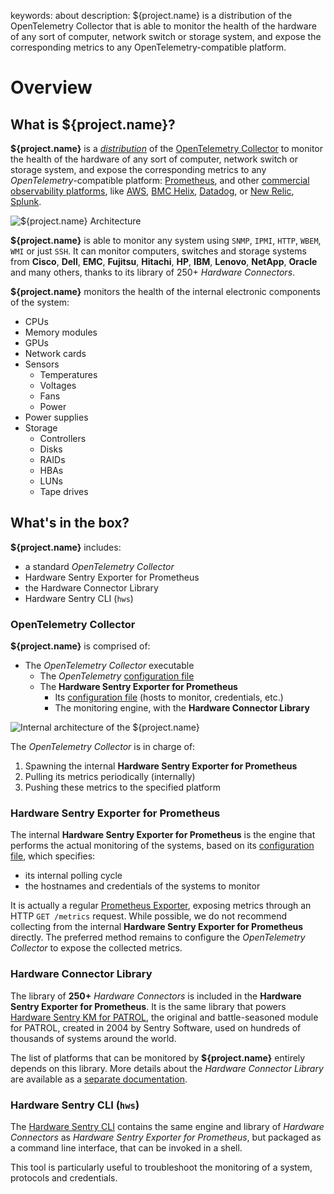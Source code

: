 keywords: about
description: ${project.name} is a distribution of the OpenTelemetry Collector that is able to monitor the health of the hardware of any sort of computer, network switch or storage system, and expose the corresponding metrics to any OpenTelemetry-compatible platform.

# Overview

<!-- MACRO{toc|fromDepth=1|toDepth=2|id=toc} -->

## What is **${project.name}**?

**${project.name}** is a *[distribution](https://opentelemetry.io/docs/concepts/distributions/)* of the [OpenTelemetry Collector](https://opentelemetry.io/docs/collector/) to monitor the health of the hardware of any sort of computer, network switch or storage system, and expose the corresponding metrics to any *OpenTelemetry*-compatible platform: [Prometheus](https://prometheus.io/), and other [commercial observability platforms](https://opentelemetry.io/vendors/), like [AWS](https://aws-otel.github.io/), [BMC Helix](https://www.bmc.com/it-solutions/bmc-helix-operations-management.html), [Datadog](https://docs.datadoghq.com/tracing/setup_overview/open_standards/), or [New Relic](https://newrelic.com/solutions/opentelemetry), [Splunk](https://www.splunk.com/en_us/blog/conf-splunklive/announcing-native-opentelemetry-support-in-splunk-apm.html).

![**${project.name}** Architecture](./images/otel-architecture.png)

**${project.name}** is able to monitor any system using `SNMP`, `IPMI`, `HTTP`, `WBEM`, `WMI` or just `SSH`. It can monitor computers, switches and storage systems from **Cisco**, **Dell**, **EMC**, **Fujitsu**, **Hitachi**, **HP**, **IBM**, **Lenovo**, **NetApp**, **Oracle** and many others, thanks to its library of 250+ *Hardware Connectors*.

**${project.name}** monitors the health of the internal electronic components of the system:

* CPUs
* Memory modules
* GPUs
* Network cards
* Sensors
    * Temperatures
    * Voltages
    * Fans
    * Power
* Power supplies
* Storage
    * Controllers
    * Disks
    * RAIDs
    * HBAs
    * LUNs
    * Tape drives

## What's in the box?

**${project.name}** includes:

* a standard *OpenTelemetry Collector*
* Hardware Sentry Exporter for Prometheus
* the Hardware Connector Library
* Hardware Sentry CLI (`hws`)

### OpenTelemetry Collector

**${project.name}** is comprised of:

* The *OpenTelemetry Collector* executable
  * The *OpenTelemetry* [configuration file](configuration/configure-otel.md)
  * The **Hardware Sentry Exporter for Prometheus**
    * Its [configuration file](configuration/configure-exporter.md) (hosts to monitor, credentials, etc.)
    * The monitoring engine, with the **Hardware Connector Library**

![Internal architecture of the ${project.name}](images/otel-internal-architecture.png)

The *OpenTelemetry Collector* is in charge of:

1. Spawning the internal **Hardware Sentry Exporter for Prometheus**
2. Pulling its metrics periodically (internally)
3. Pushing these metrics to the specified platform

### Hardware Sentry Exporter for Prometheus

The internal **Hardware Sentry Exporter for Prometheus** is the engine that performs the actual monitoring of the systems, based on its [configuration file](configuration/configure-exporter.md), which specifies:

* its internal polling cycle
* the hostnames and credentials of the systems to monitor

It is actually a regular [Prometheus Exporter](https://prometheus.io/docs/instrumenting/exporters/), exposing metrics through an HTTP `GET /metrics` request. While possible, we do not recommend collecting from the internal **Hardware Sentry Exporter for Prometheus** directly. The preferred method remains to configure the *OpenTelemetry Collector* to expose the collected metrics.

### Hardware Connector Library

The library of **250+** *Hardware Connectors* is included in the **Hardware Sentry Exporter for Prometheus**. It is the same library that powers [Hardware Sentry KM for PATROL](https://www.sentrysoftware.com/products/km-hardware-sentry.html), the original and battle-seasoned module for PATROL, created in 2004 by Sentry Software, used on hundreds of thousands of systems around the world.

The list of platforms that can be monitored by **${project.name}** entirely depends on this library. More details about the *Hardware Connector Library* are available as a [separate documentation](https://www.sentrysoftware.com/docs/hardware-connectors/latest/index.html).

### Hardware Sentry CLI (`hws`)

The [Hardware Sentry CLI](troubleshooting/cli.md) contains the same engine and library of *Hardware Connectors* as *Hardware Sentry Exporter for Prometheus*, but packaged as a command line interface, that can be invoked in a shell.

This tool is particularly useful to troubleshoot the monitoring of a system, protocols and credentials.
